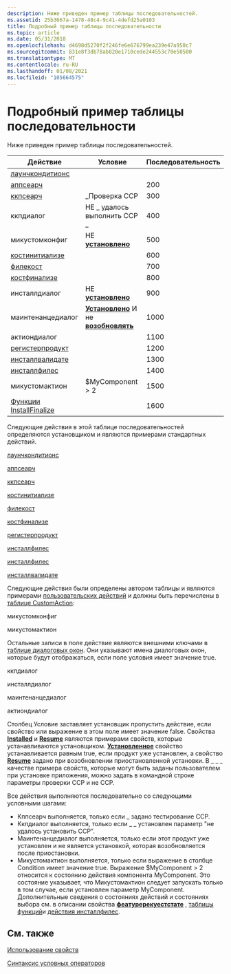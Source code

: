 ```yaml
---
description: Ниже приведен пример таблицы последовательностей.
ms.assetid: 25b3667a-1478-48c4-9c41-4defd25a0103
title: Подробный пример таблицы последовательности
ms.topic: article
ms.date: 05/31/2018
ms.openlocfilehash: d4698d5270f2f246fe6e676799ea239e47a950c7
ms.sourcegitcommit: 831e8f3db78ab820e1710cede244553c70e50500
ms.translationtype: MT
ms.contentlocale: ru-RU
ms.lasthandoff: 01/08/2021
ms.locfileid: "105664575"
---
```

# <a name="sequence-table-detailed-example"></a>Подробный пример таблицы последовательности

Ниже приведен пример таблицы последовательностей.



| Действие                                          | Условие                                                       | Последовательность |
|-------------------------------------------------|-----------------------------------------------------------------|----------|
| [лаунчкондитионс](launchconditions-action.md) |                                                                 |          |
| [аппсеарч](appsearch-action.md)               |                                                                 | 200      |
| [ккпсеарч](ccpsearch-action.md)               | \_Проверка CCP                                                       | 300      |
| ккпдиалог                                       | НЕ \_ удалось выполнить CCP \_                                               | 400      |
| микустомконфиг                                  | НЕ [ **установлено**](installed.md)                              | 500      |
| [костинитиализе](costinitialize-action.md)     |                                                                 | 600      |
| [филекост](filecost-action.md)                 |                                                                 | 700      |
| [костфинализе](costfinalize-action.md)         |                                                                 | 800      |
| инсталлдиалог                                   | НЕ [ **установлено**](installed.md)                              | 900      |
| маинтенанцедиалог                               | [**Установлено**](installed.md) И не [ **возобновлять**](resume.md) | 1000     |
| актиондиалог                                    |                                                                 | 1100     |
| [регистерпродукт](registerproduct-action.md)   |                                                                 | 1200     |
| [инсталлвалидате](installvalidate-action.md)   |                                                                 | 1300     |
| [инсталлфилес](installfiles-action.md)         |                                                                 | 1400     |
| микустомактион                                  | $MyComponent > 2                                             | 1500     |
| [Функции InstallFinalize](installfinalize-action.md)   |                                                                 | 1600     |



 

Следующие действия в этой таблице последовательностей определяются установщиком и являются примерами стандартных действий.

[лаунчкондитионс](launchconditions-action.md)

 

[аппсеарч](appsearch-action.md)

 

[ккпсеарч](ccpsearch-action.md)

 

[костинитиализе](costinitialize-action.md)

 

[филекост](filecost-action.md)

 

[костфинализе](costfinalize-action.md)

 

[регистерпродукт](registerproduct-action.md)

 

[инсталлфилес](installfiles-action.md)

 

[инсталлфилес](installfiles-action.md)

 

[инсталлвалидате](installvalidate-action.md)

Следующие действия были определены автором таблицы и являются примерами [пользовательских действий](custom-actions.md) и должны быть перечислены в [таблице CustomAction](customaction-table.md):

микустомконфиг

 

микустомактион

Остальные записи в поле действие являются внешними ключами в [таблице диалоговых окон](dialog-table.md). Они указывают имена диалоговых окон, которые будут отображаться, если поле условия имеет значение true.

ккпдиалог

 

инсталлдиалог

 

маинтенанцедиалог

 

актиондиалог

Столбец Условие заставляет установщик пропустить действие, если свойство или выражение в этом поле имеет значение false. Свойства [**Installed**](installed.md) и [**Resume**](resume.md) являются примерами свойств, которые устанавливаются установщиком. [**Установленное**](installed.md) свойство устанавливается равным true, если продукт уже установлен, а свойство [**Resume**](resume.md) задано при возобновлении приостановленной установки. В \_ \_ \_ качестве примера свойств, которые могут быть заданы пользователем при установке приложения, можно задать в командной строке параметры проверки CCP и не CCP.

Все действия выполняются последовательно со следующими условными шагами:

-   Кппсеарч выполняется, только если \_ задано тестирование CCP.
-   Ккпдиалог выполняется, только если \_ \_ установлен параметр "не удалось установить CCP".
-   Маинтенанцедиалог выполняется, только если этот продукт уже установлен и не является установкой, которая возобновляется после приостановки.
-   Микустомактион выполняется, только если выражение в столбце Condition имеет значение true. Выражение $MyComponent > 2 относится к состоянию действия компонента MyComponent. Это состояние указывает, что Микустомактион следует запускать только в том случае, если установлен параметр MyComponent. Дополнительные сведения о состояниях действий и состояниях выбора см. в описании свойства [**феатуререкуестстате**](session-featurerequeststate.md) , [таблицы функций](feature-table.md)и [действия инсталлфилес](installfiles-action.md).

## <a name="related-topics"></a>См. также

<dl> <dt>

[Использование свойств](using-properties.md)
</dt> <dt>

[Синтаксис условных операторов](conditional-statement-syntax.md)
</dt> </dl>

 

 



